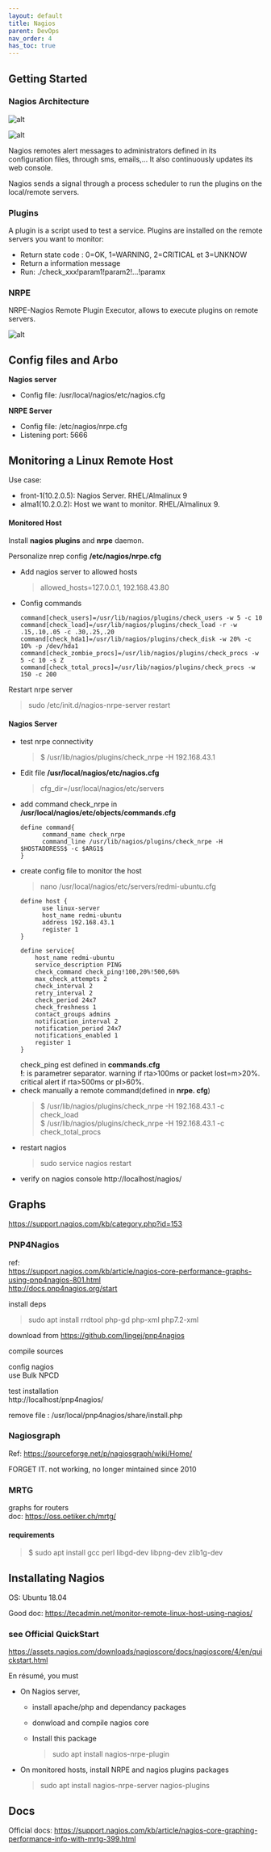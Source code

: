 ```yaml
---
layout: default
title: Nagios
parent: DevOps
nav_order: 4
has_toc: true
---
```



## Getting Started 
### Nagios Architecture
![alt](/docs/images/nagios-agents-transport.png)

![alt](/docs/images/nagios-architecture.png)

Nagios remotes alert messages to administrators defined in its configuration files, through sms, emails,... It also continuously updates its web console.

Nagios sends a signal through a process scheduler to run the plugins on the local/remote servers.

### Plugins
A plugin is a script used to test a service. Plugins are installed on the remote servers you want to monitor:
  - Return state code : 0=OK, 1=WARNING, 2=CRITICAL et 3=UNKNOW
  - Return a information message
  - Run: ./check_xxx!param1!param2!...!paramx

### NRPE
NRPE-Nagios Remote Plugin Executor, allows to execute plugins on remote servers.

![alt](/docs/images/nagios-nrpe.png)


## Config files and Arbo

**Nagios server**  
 - Config file: /usr/local/nagios/etc/nagios.cfg  

**NRPE Server**  
   - Config file: /etc/nagios/nrpe.cfg  
   - Listening port: 5666  

  
## Monitoring a Linux Remote Host
Use case: 
- front-1(10.2.0.5): Nagios Server. RHEL/Almalinux 9
- alma1(10.2.0.2): Host we want to monitor. RHEL/Almalinux 9.

#### Monitored Host

Install **nagios plugins** and **nrpe** daemon.


Personalize nrep config **/etc/nagios/nrpe.cfg**
  - Add nagios server to allowed hosts  
    > allowed_hosts=127.0.0.1, 192.168.43.80  
  - Config commands  
    ```
    command[check_users]=/usr/lib/nagios/plugins/check_users -w 5 -c 10                       
    command[check_load]=/usr/lib/nagios/plugins/check_load -r -w .15,.10,.05 -c .30,.25,.20   
    command[check_hda1]=/usr/lib/nagios/plugins/check_disk -w 20% -c 10% -p /dev/hda1         
    command[check_zombie_procs]=/usr/lib/nagios/plugins/check_procs -w 5 -c 10 -s Z           
    command[check_total_procs]=/usr/lib/nagios/plugins/check_procs -w 150 -c 200
    ```

Restart nrpe server
  > sudo /etc/init.d/nagios-nrpe-server restart
  
#### Nagios Server
- test nrpe connectivity
  > $ /usr/lib/nagios/plugins/check_nrpe -H 192.168.43.1
- Edit file **/usr/local/nagios/etc/nagios.cfg**
  > cfg_dir=/usr/local/nagios/etc/servers
- add command check_nrpe in **/usr/local/nagios/etc/objects/commands.cfg**  
  ```
  define command{
        command_name check_nrpe
        command_line /usr/lib/nagios/plugins/check_nrpe -H $HOSTADDRESS$ -c $ARG1$
  }
  ```
- create config file to monitor the host
  > nano /usr/local/nagios/etc/servers/redmi-ubuntu.cfg
  ```
  define host {                                                                             
        use linux-server                                                                  
        host_name redmi-ubuntu                                                            
        address 192.168.43.1                                                              
        register 1                                                                        
  }        
  
  define service{                                                                           
      host_name redmi-ubuntu                                                              
      service_description PING                                                            
      check_command check_ping!100,20%!500,60%                                        
      max_check_attempts 2                                                                
      check_interval 2                                                                    
      retry_interval 2                                                                    
      check_period 24x7                                                                   
      check_freshness 1                                                                   
      contact_groups admins                                                               
      notification_interval 2                                                             
      notification_period 24x7                                                            
      notifications_enabled 1                                                             
      register 1                                                                          
  }
  ```
  check_ping est defined in **commands.cfg**   
  **!**: is parametrer separator. warning if rta>100ms or packet lost=m>20%. critical alert if 
  rta>500ms or pl>60%.
- check manually a remote command(defined in **nrpe. cfg**)  
  > $ /usr/lib/nagios/plugins/check_nrpe -H 192.168.43.1 -c check_load  
  > $ /usr/lib/nagios/plugins/check_nrpe -H 192.168.43.1 -c check_total_procs
- restart nagios
  > sudo service nagios restart
- verify on nagios console
  http://localhost/nagios/

##  Graphs
https://support.nagios.com/kb/category.php?id=153  

### PNP4Nagios
ref:  
  https://support.nagios.com/kb/article/nagios-core-performance-graphs-using-pnp4nagios-801.html  
  http://docs.pnp4nagios.org/start  
  

install deps
> sudo  apt install rrdtool  php-gd php-xml php7.2-xml

download from https://github.com/lingej/pnp4nagios 

compile sources

config nagios    
use Bulk NPCD

test installation  
http://localhost/pnp4nagios/

remove file : /usr/local/pnp4nagios/share/install.php


### Nagiosgraph
Ref: https://sourceforge.net/p/nagiosgraph/wiki/Home/

FORGET IT. not working, no longer mintained since 2010

### MRTG
graphs for routers    
doc: https://oss.oetiker.ch/mrtg/  




#### requirements
> $ sudo apt install gcc perl libgd-dev libpng-dev zlib1g-dev

##  Installating Nagios

OS: Ubuntu 18.04 

Good doc: https://tecadmin.net/monitor-remote-linux-host-using-nagios/

### see Official QuickStart

https://assets.nagios.com/downloads/nagioscore/docs/nagioscore/4/en/quickstart.html

En résumé, you must

- On Nagios server,

  - install apache/php and dependancy packages

  - donwload and compile nagios core

  - Install this package

    > sudo apt install nagios-nrpe-plugin

- On monitored hosts, install NRPE and nagios plugins packages

  > sudo apt install nagios-nrpe-server nagios-plugins 

## Docs
Official docs: https://support.nagios.com/kb/article/nagios-core-graphing-performance-info-with-mrtg-399.html



